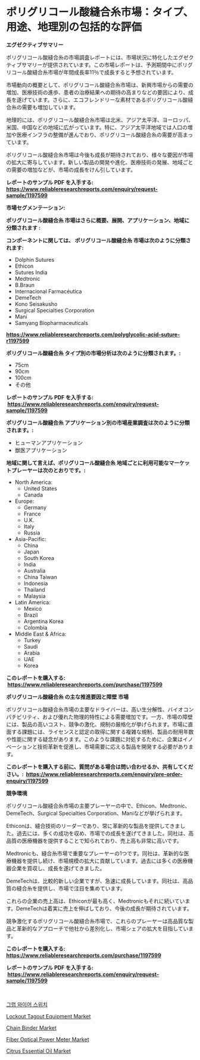 <p><h1>ポリグリコール酸縫合糸市場：タイプ、用途、地理別の包括的な評価</h1></p><p><strong>エグゼクティブサマリー</strong></p>
<p><p>ポリグリコール酸縫合糸の市場調査レポートには、市場状況に特化したエグゼクティブサマリーが提供されています。この市場レポートは、予測期間中にポリグリコール酸縫合糸市場が年間成長率11％で成長すると予想されています。</p><p>市場動向の概要として、ポリグリコール酸縫合糸市場は、新興市場からの需要の増加、医療技術の進歩、患者の治療結果への期待の高まりなどの要因により、成長を遂げています。さらに、エコフレンドリーな素材であるポリグリコール酸縫合糸の需要も増加しています。</p><p>地理的には、ポリグリコール酸縫合糸市場は北米、アジア太平洋、ヨーロッパ、米国、中国などの地域に広がっています。特に、アジア太平洋地域では人口の増加や医療インフラの整備が進んでおり、ポリグリコール酸縫合糸の需要が高まっています。</p><p>ポリグリコール酸縫合糸市場は今後も成長が期待されており、様々な要因が市場の拡大に寄与しています。新しい製品の開発や進化、医療技術の発展、地域ごとの需要の増加などが、市場の成長をけん引しています。</p></p>
<p><strong>レポートのサンプル PDF を入手する: <a href="https://www.reliableresearchreports.com/enquiry/request-sample/1197599">https://www.reliableresearchreports.com/enquiry/request-sample/1197599</a></strong></p>
<p><strong>市場セグメンテーション:</strong></p>
<p><strong> ポリグリコール酸縫合糸 市場はさらに概要、展開、アプリケーション、地域に分類されます :</strong></p>
<p><strong>コンポーネントに関しては、 ポリグリコール酸縫合糸 市場は次のように分類されます: &nbsp;</strong></p>
<p><ul><li>Dolphin Sutures</li><li>Ethicon</li><li>Sutures India</li><li>Medtronic</li><li>B.Braun</li><li>Internacional Farmacéutica</li><li>DemeTech</li><li>Kono Seisakusho</li><li>Surgical Specialties Corporation</li><li>Mani</li><li>Samyang Biopharmaceuticals</li></ul></p>
<p><strong><a href="https://www.reliableresearchreports.com/polyglycolic-acid-suture-r1197599">https://www.reliableresearchreports.com/polyglycolic-acid-suture-r1197599</a></strong></p>
<p><strong> ポリグリコール酸縫合糸 タイプ別の市場分析は次のように分類されます。:</strong></p>
<p><ul><li>75cm</li><li>90cm</li><li>100cm</li><li>その他</li></ul></p>
<p><strong>レポートのサンプル PDF を入手する: &nbsp;<a href="https://www.reliableresearchreports.com/enquiry/request-sample/1197599">https://www.reliableresearchreports.com/enquiry/request-sample/1197599</a></strong></p>
<p><strong> ポリグリコール酸縫合糸 アプリケーション別の市場産業調査は次のように分類されます。:</strong></p>
<p><ul><li>ヒューマンアプリケーション</li><li>獣医アプリケーション</li></ul></p>
<p><strong>地域に関して言えば、ポリグリコール酸縫合糸 地域ごとに利用可能なマーケットプレーヤーは次のとおりです。:</strong></p>
<p><ul>
    <li>
        North America:
        <ul>
            <li>United States</li>
            <li>Canada</li>
        </ul>
    </li>
    <li>
        Europe:
        <ul>
            <li>Germany</li>
            <li>France</li>
            <li>U.K.</li>
            <li>Italy</li>
            <li>Russia</li>
        </ul>
    </li>
    <li>
        Asia-Pacific:
        <ul>
            <li>China</li>
            <li>Japan</li>
            <li>South Korea</li>
            <li>India</li>
            <li>Australia</li>
            <li>China Taiwan</li>
            <li>Indonesia</li>
            <li>Thailand</li>
            <li>Malaysia</li>
        </ul>
    </li>
    <li>
        Latin America:
        <ul>
            <li>Mexico</li>
            <li>Brazil</li>
            <li>Argentina Korea</li>
            <li>Colombia</li>
        </ul>
    </li>
    <li>
        Middle East & Africa:
        <ul>
            <li>Turkey</li>
            <li>Saudi</li>
            <li>Arabia</li>
            <li>UAE</li>
            <li>Korea</li>
        </ul>
    </li>
    </ul></p>
<p><strong>このレポートを購入する: &nbsp;<a href="https://www.reliableresearchreports.com/purchase/1197599">https://www.reliableresearchreports.com/purchase/1197599</a></strong></p>
<p><strong>ポリグリコール酸縫合糸 の主な推進要因と障壁 市場</strong></p>
<p><p>ポリグリコール酸縫合糸市場の主要なドライバーは、高い生分解性、バイオコンパチビリティ、および優れた物理的特性による需要増加です。一方、市場の障壁には、製品の高いコスト、競争の激化、規制の厳格化が挙げられます。市場に直面する課題には、ライセンスと認定の取得に関する複雑な規制、製品の耐用年数や性能に関する疑念があります。このような課題に対処するために、企業はイノベーションと技術革新を促進し、市場需要に応える製品を開発する必要があります。</p></p>
<p><strong>このレポートを購入する前に、質問がある場合は問い合わせるか、共有してください。:&nbsp; <a href="https://www.reliableresearchreports.com/enquiry/pre-order-enquiry/1197599">https://www.reliableresearchreports.com/enquiry/pre-order-enquiry/1197599</a></strong></p>
<p><strong>競争環境</strong></p>
<p><p>ポリグリコール酸縫合糸市場の主要プレーヤーの中で、Ethicon、Medtronic、DemeTech、Surgical Specialties Corporation、Maniなどが挙げられます。</p><p>Ethiconは、縫合技術のリーダーであり、常に革新的な製品を提供してきました。過去には、多くの成功を収め、市場での成長を遂げてきました。同社は、高品質の医療機器を提供することで知られており、売上高も非常に高いです。</p><p>Medtronicも、縫合糸市場で重要なプレーヤーの1つです。同社は、革新的な医療機器を提供し続け、市場規模の拡大に貢献しています。過去には多くの医療機器企業を買収し、成長を遂げてきました。</p><p>DemeTechは、比較的新しい企業ですが、急速に成長しています。同社は、高品質の縫合糸を提供し、市場で注目を集めています。</p><p>これらの企業の売上高は、Ethiconが最も高く、Medtronicもそれに続いています。DemeTechは着実に売上を伸ばしており、今後の成長が期待されています。</p><p>競争激化するポリグリコール酸縫合糸市場で、これらのプレーヤーは高品質な製品と革新的なアプローチで他社から差別化し、市場シェアの拡大を目指しています。</p></p>
<p><strong>このレポートを購入する: &nbsp; <a href="https://www.reliableresearchreports.com/purchase/1197599">https://www.reliableresearchreports.com/purchase/1197599</a></strong></p>
<p><strong>レポートのサンプル PDF を入手する: &nbsp;<a href="https://www.reliableresearchreports.com/enquiry/request-sample/1197599">https://www.reliableresearchreports.com/enquiry/request-sample/1197599</a></strong><strong></strong></p>
<p>&nbsp;</p>
<p><p><a href="https://github.com/vsap75a286l/Market-Research-Report-List-1/blob/main/363947621120.md">그랩 와이어 스위치</a></p><p><a href="https://github.com/johnbach50/Market-Research-Report-List-2/blob/main/lockout-tagout-equipment-market.md">Lockout Tagout Equipment Market</a></p><p><a href="https://view.publitas.com/reportprime-1/chain-binder-market-research-report-provides-thorough-industry-overview-which-offers-an-in-depth-analysis-of-product-trends-and-new-market-divisions/">Chain Binder Market</a></p><p><a href="https://github.com/lylyparadise/Market-Research-Report-List-2/blob/main/fiber-optical-power-meter-market.md">Fiber Optical Power Meter Market</a></p><p><a href="https://issuu.com/reportprime-2/docs/citrus-essential-oil-market-size-2030.pptx">Citrus Essential Oil Market</a></p></p>